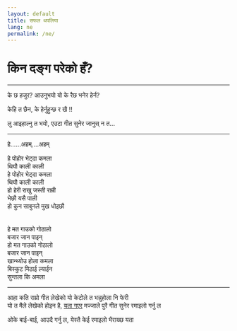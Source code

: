 ```yaml
---
layout: default
title: सफल थपलिया 
lang: ne
permalink: /ne/
---
```


#  किन दङ्ग परेको हँ?

___
के छ हजुर?
आउनुभयो यो के रैछ भनेर हेर्न?

केहि त छैन, के हेर्नुहुन्छ र खै !!

लु आइहाल्नु त भयो, एउटा गीत सुनेर जानुस् न त...

---
हे......अहम्....अहम्

हे पोहोर भेट्दा कमला <br>
थियौ काली काली <br>
हे पोहोर भेट्दा कमला <br>
थियौ काली काली <br>
हो हेरी राखु जस्ती राम्री <br>
भेछौ यसै पाली <br>
हो कुन साबुनले मुख धोइछौ <br>
<br>
<br>
हे मत गाउको गोठालो <br>
बजार जान पाइन् <br>
हो मत गाउको गोठालो <br>
बजार जान पाइन् <br>
खान्थ्योउ होला कमला <br>
बिस्कुट मिठाई ल्याईन <br>
सुन्तला कि अमला <br>

---
आहा कति राम्रो गीत लेखेको यो केटोले त भन्नुहोला नि फेरी <br>
यो त मैले लेखेको होइन है, [यता गएर](https://www.youtube.com/watch?v=9k6xjvunR7Q) मज्जाले पुरै गीत सुनेर रमाइलो गर्नु ल <br>

ओके बाई-बाई, आउदै गर्नु ल, येस्तै केई रमाइलो भैराख्छ यता 